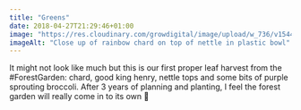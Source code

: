 ```yaml
---
title: "Greens"
date: 2018-04-27T21:29:46+01:00
image: "https://res.cloudinary.com/growdigital/image/upload/w_736/v1544110011/greens-40843889445.jpg"
imageAlt: "Close up of rainbow chard on top of nettle in plastic bowl"
---
```


It might not look like much but this is our first proper leaf harvest from the #ForestGarden: chard, good king henry, nettle tops and some bits of purple sprouting broccoli. After 3 years of planning and planting, I feel the forest garden will really come in to its own 🍃

